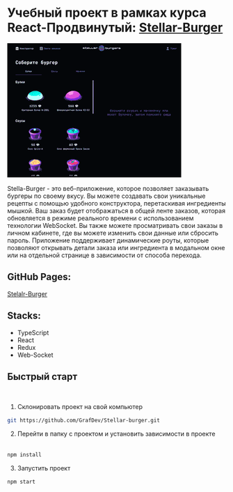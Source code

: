 # Учебный проект в рамках курса React-Продвинутый: [Stellar-Burger](https://grafdev.github.io/Stellar-burger/)

<img src="./src/images/stellar-burger.gif" alt="Stellar-Burger">



Stella-Burger - это веб-приложение, которое позволяет заказывать бургеры по своему вкусу. Вы можете создавать свои уникальные рецепты с помощью удобного конструктора, перетаскивая ингредиенты мышкой. Ваш заказ будет отображаться в общей ленте заказов, которая обновляется в режиме реального времени с использованием технологии WebSocket. Вы также можете просматривать свои заказы в личном кабинете, где вы можете изменить свои данные или сбросить пароль. Приложение поддерживает динамические роуты, которые позволяют открывать детали заказа или ингредиента в модальном окне или на отдельной странице в зависимости от способа перехода.


## GitHub Pages:
[Stelalr-Burger](https://grafdev.github.io/Stellar-burger/)


## Stacks:
* TypeScript
* React
* Redux
* Web-Socket


## Быстрый старт

<br />

1. Склонировать проект на свой компьютер

```bash
git https://github.com/GrafDev/Stellar-burger.git

```

2. Перейти в папку с проектом и установить зависимости в проекте

```bash

npm install
```

3. Запустить проект

```bash
npm start
```


